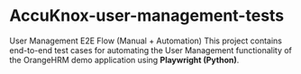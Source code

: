 # AccuKnox-user-management-tests
User Management E2E Flow (Manual + Automation)
This project contains end-to-end test cases for automating the User Management functionality of the OrangeHRM demo application using **Playwright (Python)**.
